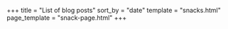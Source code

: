 +++
title = "List of blog posts"
sort_by = "date"
template = "snacks.html"
page_template = "snack-page.html"
+++